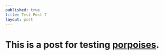 ```yaml
---
published: true
title: Test Post 7
layout: post
---
```


# This is a post for testing [porpoises](http://en.wikipedia.org/wiki/Porpoise).
